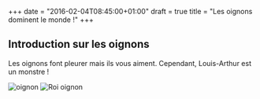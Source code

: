 +++
date = "2016-02-04T08:45:00+01:00"
draft = true
title = "Les oignons dominent le monde !"
+++
## Introduction sur les oignons


   Les oignons font pleurer mais ils vous aiment.
   Cependant, Louis-Arthur est un monstre !


   ![oignon](/oignon.jpeg)
   ![Roi oignon](/oignon2.jpg)

